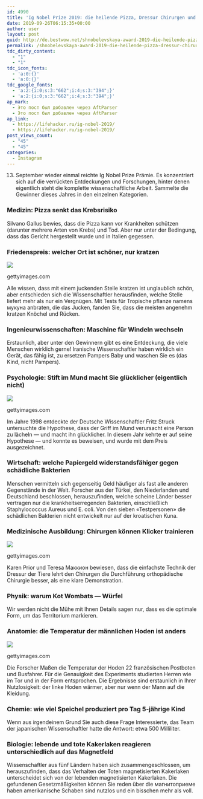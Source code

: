 ```yaml
---
id: 4990
title: 'Ig Nobel Prize 2019: die heilende Pizza, Dressur Chirurgen und andere Gewinner'
date: 2019-09-26T06:15:35+00:00
author: user
layout: post
guid: http://de.bestwow.net/shnobelevskaya-award-2019-die-heilende-pizza-dressur-chirurgen-und-andere-gewinner/
permalink: /shnobelevskaya-award-2019-die-heilende-pizza-dressur-chirurgen-und-andere-gewinner/
tdc_dirty_content:
  - "1"
  - "1"
tdc_icon_fonts:
  - 'a:0:{}'
  - 'a:0:{}'
tdc_google_fonts:
  - 'a:2:{i:0;s:3:"662";i:4;s:3:"394";}'
  - 'a:2:{i:0;s:3:"662";i:4;s:3:"394";}'
ap_mark:
  - Это пост был добавлен через AftParser
  - Это пост был добавлен через AftParser
ap_link:
  - https://lifehacker.ru/ig-nobel-2019/
  - https://lifehacker.ru/ig-nobel-2019/
post_views_count:
  - "45"
  - "45"
categories:
  - Instagram
---
```

13. September wieder einmal reichte Ig Nobel Prize Prämie. Es konzentriert sich auf die verrückten Entdeckungen und Forschungen, hinter denen eigentlich steht die komplette wissenschaftliche Arbeit. Sammelte die Gewinner dieses Jahres in den einzelnen Kategorien.

### Medizin: Pizza senkt das Krebsrisiko

Silvano Gallus bewies, dass die Pizza kann vor Krankheiten schützen (darunter mehrere Arten von Krebs) und Tod. Aber nur unter der Bedingung, dass das Gericht hergestellt wurde und in Italien gegessen.

### Friedenspreis: welcher Ort ist schöner, nur kratzen<figure>

![](http://de.bestwow.net/wp-content/uploads/2019/09/shnobelevskaya-premiya-2019-celebnaya-picca-dressirovka-hirurgov-i-drugie-pobediteli-1.png) <figcaption>gettyimages.com</figcaption></figure> 

Alle wissen, dass mit einem juckenden Stelle kratzen ist unglaublich schön, aber entschieden sich die Wissenschaftler herausfinden, welche Stelle liefert mehr als nur ein Vergnügen. Mit Tests für Tropische pflanze namens мукуна anbraten, die das Jucken, fanden Sie, dass die meisten angenehm kratzen Knöchel und Rücken.

### Ingenieurwissenschaften: Maschine für Windeln wechseln

Erstaunlich, aber unter den Gewinnern gibt es eine Entdeckung, die viele Menschen wirklich gerne! Iranische Wissenschaftler haben wirklich ein Gerät, das fähig ist, zu ersetzen Pampers Baby und waschen Sie es (das Kind, nicht Pampers).

### Psychologie: Stift im Mund macht Sie glücklicher (eigentlich nicht)<figure>

![](http://de.bestwow.net/wp-content/uploads/2019/09/shnobelevskaya-premiya-2019-celebnaya-picca-dressirovka-hirurgov-i-drugie-pobediteli-2.png) <figcaption>gettyimages.com</figcaption></figure> 

Im Jahre 1998 entdeckte der Deutsche Wissenschaftler Fritz Struck untersuchte die Hypothese, dass der Griff im Mund verursacht eine Person zu lächeln — und macht ihn glücklicher. In diesem Jahr kehrte er auf seine Hypothese — und konnte es beweisen, und wurde mit dem Preis ausgezeichnet.

### Wirtschaft: welche Papiergeld widerstandsfähiger gegen schädliche Bakterien

Menschen vermitteln sich gegenseitig Geld häufiger als fast alle anderen Gegenstände in der Welt. Forscher aus der Türkei, den Niederlanden und Deutschland beschlossen, herauszufinden, welche scheine Länder besser vertragen nur die krankheitserregenden Bakterien, einschließlich Staphylococcus Aureus und E. coli. Von den sieben «Testpersonen» die schädlichen Bakterien nicht entwickelt nur auf der kroatischen Kuna.

### Medizinische Ausbildung: Chirurgen können Klicker trainieren<figure>

![](http://de.bestwow.net/wp-content/uploads/2019/09/shnobelevskaya-premiya-2019-celebnaya-picca-dressirovka-hirurgov-i-drugie-pobediteli-3.jpg) <figcaption>gettyimages.com</figcaption></figure> 

Karen Prior und Teresa Маккион bewiesen, dass die einfachste Technik der Dressur der Tiere lehrt den Chirurgen die Durchführung orthopädische Chirurgie besser, als eine klare Demonstration.

### Physik: warum Kot Wombats — Würfel

Wir werden nicht die Mühe mit Ihnen Details sagen nur, dass es die optimale Form, um das Territorium markieren.

### Anatomie: die Temperatur der männlichen Hoden ist anders<figure>

![](http://de.bestwow.net/wp-content/uploads/2019/09/shnobelevskaya-premiya-2019-celebnaya-picca-dressirovka-hirurgov-i-drugie-pobediteli-4.png) <figcaption>gettyimages.com</figcaption></figure> 

Die Forscher Maßen die Temperatur der Hoden 22 französischen Postboten und Busfahrer. Für die Genauigkeit des Experiments studierten Herren wie im Tor und in der Form entsprochen. Die Ergebnisse sind erstaunlich in Ihrer Nutzlosigkeit: der linke Hoden wärmer, aber nur wenn der Mann auf die Kleidung.

### Chemie: wie viel Speichel produziert pro Tag 5-jährige Kind

Wenn aus irgendeinem Grund Sie auch diese Frage Interessierte, das Team der japanischen Wissenschaftler hatte die Antwort: etwa 500 Milliliter.

### Biologie: lebende und tote Kakerlaken reagieren unterschiedlich auf das Magnetfeld

Wissenschaftler aus fünf Ländern haben sich zusammengeschlossen, um herauszufinden, dass das Verhalten der Toten magnetisierten Kakerlaken unterscheidet sich von der lebenden magnetisierten Kakerlaken. Die gefundenen Gesetzmäßigkeiten können Sie reden über die магнитоприеме haben amerikanische Schaben sind nutzlos und ein bisschen mehr als voll.